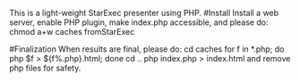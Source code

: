 This is a light-weight StarExec presenter using PHP.
#Install
Install a web server, enable PHP plugin, make index.php accessible, and please do:
    chmod a+w caches fromStarExec

#Finalization
When results are final, please do:
    cd caches
    for f in *.php; do php $f > ${f%.php}.html; done
    cd ..
    php index.php > index.html
and remove php files for safety.

